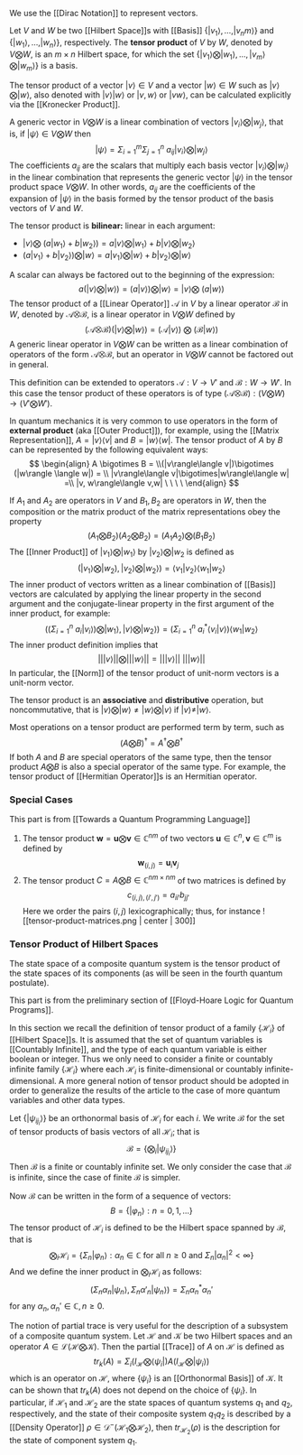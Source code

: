 We use the [[Dirac Notation]] to represent vectors.

Let $V$ and $W$ be two [[Hilbert Space]]s with [[Basis]] $\{|v_1\rangle,\dots, |v_nm\rangle\}$ and $\{|w_1\rangle, \dots, |w_n\rangle\}$, respectively.
The **tensor product** of $V$ by $W$, denoted by $V\bigotimes W$, is an $m\times n$ Hilbert space, for which the set $\{|v_1\rangle\bigotimes|w_1\rangle,\dots, |v_m\rangle\bigotimes|w_m\rangle\}$ is a basis. 

The tensor product of a vector $|v\rangle \in V$ and a vector $|w\rangle \in W$ such as $|v\rangle \bigotimes |w\rangle$, also denoted with $|v\rangle|w\rangle$ or $|v,w\rangle$ or $|vw\rangle$, can be calculated explicitly via the [[Kronecker Product]]. 

A generic vector in $V \bigotimes W$ is a linear combination of vectors $|v_i\rangle \bigotimes |w_j\rangle$, that is, if $|\psi\rangle \in V \bigotimes W$ then $$|\psi\rangle = \Sigma_{i=1}^m \Sigma_{j=1}^n\ a_{ij}|v_i\rangle\bigotimes|w_j\rangle$$The coefficients $a_{ij}$ are the scalars that multiply each basis vector $|v_i\rangle\bigotimes|w_j\rangle$ in the linear combination that represents the generic vector $|\psi\rangle$ in the tensor product space $V\bigotimes W$. 
In other words, $a_{ij}$ are the coefficients of the expansion of $|\psi\rangle$ in the basis formed by the tensor product of the basis vectors of $V$ and $W$.

The tensor product is **bilinear:** linear in each argument: 
- $|v\rangle \bigotimes \ (a|w_1\rangle+b|w_2\rangle) = a|v\rangle \bigotimes |w_1\rangle + b|v\rangle \bigotimes|w_2\rangle$ 
- $(a|v_1\rangle + b|v_2\rangle)\bigotimes |w\rangle = a|v_1\rangle\bigotimes |w\rangle + b|v_2\rangle\bigotimes |w\rangle$ 

A scalar can always be factored out to the beginning of the expression: $$a(|v\rangle \bigotimes |w\rangle)=(a|v\rangle)\bigotimes|w\rangle=|v\rangle\bigotimes \ (a|w\rangle)$$
The tensor product of a [[Linear Operator]] $\mathcal{A}$ in $V$ by a linear operator $\mathcal{B}$ in $W$, denoted by $\mathcal{A}\bigotimes\mathcal{B}$, is a linear operator in $V\bigotimes W$ defined by $$(\mathcal{A}\bigotimes \mathcal{B})(|v\rangle \bigotimes |w\rangle)=(\mathcal{A}|v\rangle)\ \bigotimes\ (\mathcal{B}|w\rangle)$$
A generic linear operator in $V\bigotimes W$ can be written as a linear combination of operators of the form $\mathcal{A}\bigotimes \mathcal{B}$, but an operator in $V\bigotimes W$ cannot be factored out in general. 

This definition can be extended to operators $\mathcal{A}:V\rightarrow V'$ and $\mathcal{B}:W\rightarrow W'$. 
In this case the tensor product of these operators is of type $(\mathcal{A}\bigotimes\mathcal{B}):(V\bigotimes W)\rightarrow(V'\bigotimes W')$. 

In quantum mechanics it is very common to use operators in the form of **external product** (aka [[Outer Product]]), for example, using the [[Matrix Representation]], $A = |v\rangle\langle v|$ and $B=|w\rangle\langle w|$. 
The tensor product of $A$ by $B$ can be represented by the following equivalent ways: 
$$
\begin{align}
A \bigotimes B = \\(|v\rangle\langle v|)\bigotimes (|w\rangle \langle w|) = \\ |v\rangle\langle v|\bigotimes|w\rangle\langle w| =\\ |v, w\rangle\langle v,w| \ \ \  \
\end{align}
$$

If $A_1$ and $A_2$ are operators in $V$ and $B_1, B_2$ are operators in $W$, then the composition or the matrix product of the matrix representations obey the property $$(A_1\bigotimes B_2)(A_2 \bigotimes B_2)= (A_1A_2)\bigotimes (B_1B_2)$$
The [[Inner Product]] of $|v_1\rangle \bigotimes |w_1\rangle$ by $|v_2\rangle \bigotimes |w_2$ is defined as $$(|v_1\rangle \bigotimes |w_2), |v_2\rangle \bigotimes |w_2\rangle)= \langle v_1|v_2\rangle\langle w_1|w_2\rangle$$
The inner product of vectors written as a linear combination of [[Basis]] vectors are calculated by applying the linear property in the second argument and the conjugate-linear property in the first argument of the inner product, for example: $$((\Sigma_{i=1}^n \ a_i|v_i\rangle)\bigotimes |w_1\rangle, |v\rangle \bigotimes |w_2\rangle) = (\Sigma_{i=1}^n\ a_i^*\langle v_i|v\rangle)\langle w_1|w_2\rangle$$
The inner product definition implies that $$|| |v\rangle || \bigotimes |||w\rangle|| = || |v\rangle|| \ |||w\rangle||$$ In particular, the [[Norm]] of the tensor product of unit-norm vectors is a unit-norm vector. 

The tensor product is an **associative** and **distributive** operation, but noncommutative, that is $|v\rangle \bigotimes |w\rangle \neq |w\rangle \bigotimes |v\rangle$ if $|v\rangle \neq |w\rangle$. 

Most operations on a tensor product are performed term by term, such as $$(A\bigotimes B)^\dagger= A^\dagger \bigotimes B^\dagger$$If both $A$ and $B$ are special operators of the same type, then the tensor product $A\bigotimes B$ is also a special operator of the same type. For example, the tensor product of [[Hermitian Operator]]s is an Hermitian operator.

### Special Cases
This part is from [[Towards a Quantum Programming Language]]

1. The tensor product $\mathbf{w} = \mathbf{u}\bigotimes\mathbf{v} \in \mathbb{C}^{nm}$ of two vectors $\mathbf{u} \in \mathbb{C}^n, \mathbf{v}\in \mathbb{C}^m$ is defined by $$\mathbf{w}_{(i,j)}=\mathbf{u}_i \mathbf{v}_j$$
2. The tensor product $C = A \bigotimes B\in \mathbb{C}^{nm \times nm}$ of two matrices is defined by $$c_{(i,j),(i',j')}=a_{ii'}b_{jj'}$$Here we order the pairs $(i,j)$ lexicographically; thus, for instance ![[tensor-product-matrices.png | center | 300]]
### Tensor Product of Hilbert Spaces
The state space of a composite quantum system is the tensor product of the state spaces of its components (as will be seen in the fourth quantum postulate). 

This part is from the preliminary section of [[Floyd-Hoare Logic for Quantum Programs]]. 

In this section we recall the definition of tensor product of a family $\{\mathcal{H}_i\}$ of [[Hilbert Space]]s. 
It is assumed that the set of quantum variables is [[Countably Infinite]], and the type of each quantum variable is either boolean or integer. 
Thus we only need to consider a finite or countably infinite family $\{\mathcal{H}_i\}$ where each $\mathcal{H}_i$ is finite-dimensional or countably infinite-dimensional. 
A more general notion of tensor product should be adopted in order to generalize the results of the article to the case of more quantum variables and other data types. 

Let $\{|\psi_{ij_i}\rangle\}$ be an orthonormal basis of $\mathcal{H}_i$ for each $i$. 
We write $\mathcal{B}$ for the set of tensor products of basis vectors of all $\mathcal{H}_i$; that is $$\mathcal{B} = \{\bigotimes_i|\psi_{ij_i}\rangle\}$$Then $\mathcal{B}$ is a finite or countably infinite set. 
We only consider the case that $\mathcal{B}$ is infinite, since the case of finite $\mathcal{B}$ is simpler. 

Now $\mathcal{B}$ can be written in the form of a sequence of vectors: $$B=\{|\varphi_n\rangle:n=0,1,\dots\}$$
The tensor product of $\mathcal{H}_i$ is defined to be the Hilbert space spanned by $\mathcal{B}$, that is $$\bigotimes_i\mathcal{H}_i = \{\Sigma_n|\varphi_n\rangle:\alpha_n\in \mathbb{C}\ \text{for all}\ n\geq0\ \text{and}\ \Sigma_n|\alpha_n|^2 < \infty \}$$And we define the inner product in $\bigotimes_i \mathcal{H}_i$ as follows:$$(\Sigma_n\alpha_n|\psi_n\rangle, \Sigma_n\alpha'_n|\psi_n\rangle) = \Sigma_n\alpha_n^*\alpha_n'$$for any $\alpha_n, \alpha_n' \in \mathbb{C}, n \geq 0$. 

The notion of partial trace is very useful for the description of a subsystem of a composite quantum system. Let $\mathcal{H}$ and $\mathcal{K}$ be two Hilbert spaces and an operator $A\in \mathcal{L}(\mathcal{H}\bigotimes\mathcal{K})$. 
Then the partial [[Trace]] of $A$ on $\mathcal{H}$ is defined as $$tr_k(A)=\Sigma_i(I_\mathcal{H}\bigotimes\langle\psi_i|)A(I_\mathcal{H}\bigotimes|\psi_i\rangle)$$which is an operator on $\mathcal{H}$, where $\{\psi_i\}$ is an [[Orthonormal Basis]] of $\mathcal{K}$. It can be shown that $tr_k(A)$ does not depend on the choice of $\{\psi_i\}$. 
In particular, if $\mathcal{H}_1$ and $\mathcal{H}_2$ are the state spaces of quantum systems $q_1$ and $q_2$, respectively, and the state of their composite system $q_1q_2$ is described by a [[Density Operator]] $\rho \in \mathcal{D}^{-}(\mathcal{H_1}\bigotimes\mathcal{H_2})$, then $tr_\mathcal{H_2}(\rho)$ is the description for the state of component system  $q_1$. 